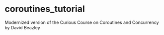 # coroutines_tutorial
Modernized version of the Curious Course on Coroutines and Concurrency by David Beazley
